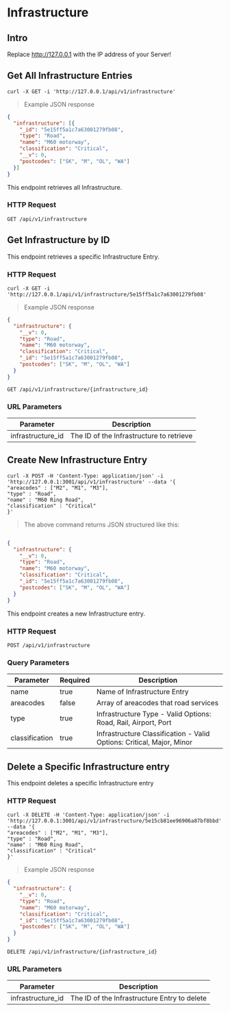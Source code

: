 # Infrastructure


## Intro

Replace http://127.0.0.1 with the IP address of your Server!

## Get All Infrastructure Entries

```shell
curl -X GET -i 'http://127.0.0.1/api/v1/infrastructure'
```

> Example JSON response

```json
{
  "infrastructure": [{
    "_id": "5e15ff5a1c7a63001279fb08",
    "type": "Road",
    "name": "M60 motorway",
    "classification": "Critical",
    "__v": 0,
    "postcodes": ["SK", "M", "OL", "WA"]
  }]
}
```

This endpoint retrieves all Infrastructure.


### HTTP Request

`GET /api/v1/infrastructure`




## Get Infrastructure by ID

This endpoint retrieves a specific Infrastructure Entry.


### HTTP Request

```shell
curl -X GET -i 'http://127.0.0.1/api/v1/infrastructure/5e15ff5a1c7a63001279fb08'

```
> Example JSON response

```json
{
  "infrastructure": {
    "__v": 0,
    "type": "Road",
    "name": "M60 motorway",
    "classification": "Critical",
    "_id": "5e15ff5a1c7a63001279fb08",
    "postcodes": ["SK", "M", "OL", "WA"]
  }
}
```

`GET /api/v1/infrastructure/{infrastructure_id}`

### URL Parameters

Parameter | Description
--------- | -----------
infrastructure_id | The ID of the Infrastructure to retrieve


## Create New Infrastructure Entry

```shell
curl -X POST -H 'Content-Type: application/json' -i 'http://127.0.0.1:3001/api/v1/infrastructure' --data '{
"areacodes" : ["M2", "M1", "M3"],
"type" : "Road",
"name" : "M60 Ring Road",
"classification" : "Critical"
}'
```

> The above command returns JSON structured like this:

```json

{
  "infrastructure": {
    "__v": 0,
    "type": "Road",
    "name": "M60 motorway",
    "classification": "Critical",
    "_id": "5e15ff5a1c7a63001279fb08",
    "postcodes": ["SK", "M", "OL", "WA"]
  }
}

```

This endpoint creates a new Infrastructure entry.


### HTTP Request

`POST /api/v1/infrastructure`

### Query Parameters

Parameter | Required | Description
--------- | ------- | -----------
name | true | Name of Infrastructure Entry
areacodes | false | Array of areacodes that road services
type | true | Infrastructure Type - Valid Options: Road, Rail, Airport, Port
classification | true | Infrastructure Classification - Valid Options: Critical, Major, Minor




## Delete a Specific Infrastructure entry


This endpoint deletes a specific Infrastructure entry


### HTTP Request

```shell
curl -X DELETE -H 'Content-Type: application/json' -i 'http://127.0.0.1:3001/api/v1/infrastructure/5e15cb81ee96906a87bf8bbd' --data '{
"areacodes" : ["M2", "M1", "M3"],
"type" : "Road",
"name" : "M60 Ring Road",
"classification" : "Critical"
}'
```

>Example JSON response

```json
{
  "infrastructure": {
    "__v": 0,
    "type": "Road",
    "name": "M60 motorway",
    "classification": "Critical",
    "_id": "5e15ff5a1c7a63001279fb08",
    "postcodes": ["SK", "M", "OL", "WA"]
  }
}
```

`DELETE /api/v1/infrastructure/{infrastructure_id}`

### URL Parameters

Parameter | Description
--------- | -----------
infrastructure_id | The ID of the Infrastructure Entry to delete




